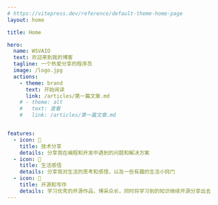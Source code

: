 ```yaml
---
# https://vitepress.dev/reference/default-theme-home-page
layout: home

title: Home

hero:
  name: WSVAIO
  text: 欢迎来到我的博客
  tagline: 一个热爱分享的程序员
  image: /logo.jpg
  actions:
    - theme: brand
      text: 开始阅读
      link: /articles/第一篇文章.md
    # - theme: alt
    #   text: 查看
    #   link: /articles/第一篇文章.md


features:
  - icon: 🌷
    title: 技术分享
    details: 分享我在编程和开发中遇到的问题和解决方案
  - icon: 🌻
    title: 生活感悟
    details: 分享我对生活的思考和感悟，以及一些有趣的生活小窍门
  - icon: 🌼
    title: 开源和写作
    details: 学习优秀的开源作品，博采众长，同时将学习到的知识继续开源分享出去
---
```

